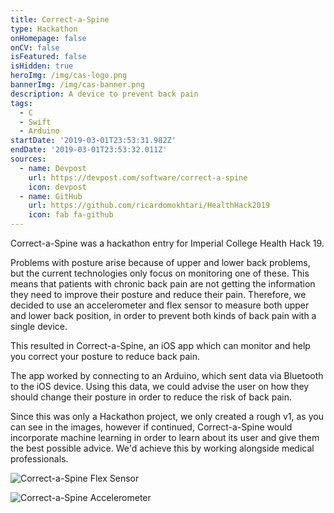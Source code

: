 ```yaml
---
title: Correct-a-Spine
type: Hackathon
onHomepage: false
onCV: false
isFeatured: false
isHidden: true
heroImg: /img/cas-logo.png
bannerImg: /img/cas-banner.png
description: A device to prevent back pain
tags:
  - C
  - Swift
  - Arduino
startDate: '2019-03-01T23:53:31.982Z'
endDate: '2019-03-01T23:53:32.011Z'
sources:
  - name: Devpost
    url: https://devpost.com/software/correct-a-spine
    icon: devpost
  - name: GitHub
    url: https://github.com/ricardomokhtari/HealthHack2019
    icon: fab fa-github
---
```


Correct-a-Spine was a hackathon entry for Imperial College Health Hack 19.

Problems with posture arise because of upper and lower back problems, but the current technologies only focus on monitoring one of these. This means that patients with chronic back pain are not getting the information they need to improve their posture and reduce their pain. Therefore, we decided to use an accelerometer and flex sensor to measure both upper and lower back position, in order to prevent both kinds of back pain with a single device.

This resulted in Correct-a-Spine, an iOS app which can monitor and help you correct your posture to reduce back pain.

The app worked by connecting to an Arduino, which sent data via Bluetooth to the iOS device. Using this data, we could advise the user on how they should change their posture in order to reduce the risk of back pain.

Since this was only a Hackathon project, we only created a rough v1, as you can see in the images, however if continued, Correct-a-Spine would incorporate machine learning in order to learn about its user and give them the best possible advice. We'd achieve this by working alongside medical professionals.

<div class="row">
  <div class="left">

  </div>
  <div class="right">

</div>

</div>
<div class="row">
  <div class="left">

![Correct-a-Spine Flex Sensor](/img/cas-2.png 'Correct-a-Spine Flex Sensor')

  </div>
  <div class="right first-xs last-sm">

![Correct-a-Spine Accelerometer](/img/cas-1.png 'Correct-a-Spine Accelerometer')

  </div>

</div>
